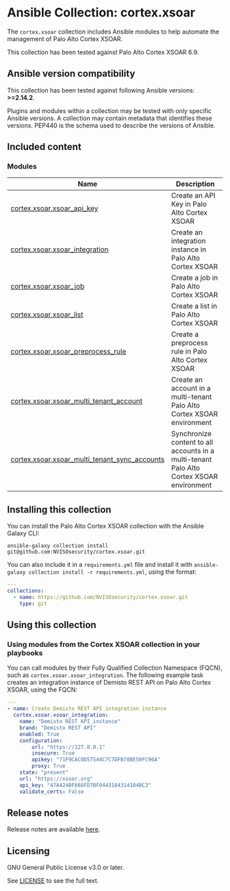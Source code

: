 # Ansible Collection: cortex.xsoar

The `cortex.xsoar` collection includes Ansible modules to help automate the management of Palo Alto Cortex XSOAR.

This collection has been tested against Palo Alto Cortex XSOAR 6.9.

## Ansible version compatibility

This collection has been tested against following Ansible versions: **>=2.14.2**.

Plugins and modules within a collection may be tested with only specific Ansible versions.
A collection may contain metadata that identifies these versions.
PEP440 is the schema used to describe the versions of Ansible.

## Included content

### Modules
Name | Description
--- | ---
[cortex.xsoar.xsoar_api_key](https://github.com/NVISOsecurity/cortex.xsoar/blob/main/plugins/modules/xsoar_api_key.py#L13)|Create an API Key in Palo Alto Cortex XSOAR
[cortex.xsoar.xsoar_integration](https://github.com/NVISOsecurity/cortex.xsoar/blob/main/plugins/modules/xsoar_integration.py#L13)|Create an integration instance in Palo Alto Cortex XSOAR
[cortex.xsoar.xsoar_job](https://github.com/NVISOsecurity/cortex.xsoar/blob/main/plugins/modules/xsoar_job.py#L15)|Create a job in Palo Alto Cortex XSOAR
[cortex.xsoar.xsoar_list](https://github.com/NVISOsecurity/cortex.xsoar/blob/main/plugins/modules/xsoar_list.py#L13)|Create a list in Palo Alto Cortex XSOAR
[cortex.xsoar.xsoar_preprocess_rule](https://github.com/NVISOsecurity/cortex.xsoar/blob/main/plugins/modules/xsoar_preprocess_rule.py#L13)|Create a preprocess rule in Palo Alto Cortex XSOAR
[cortex.xsoar.xsoar_multi_tenant_account](https://github.com/NVISOsecurity/cortex.xsoar/blob/main/plugins/modules/xsoar_multi_tenant_account.py#L13)|Create an account in a multi-tenant Palo Alto Cortex XSOAR environment
[cortex.xsoar.xsoar_multi_tenant_sync_accounts](https://github.com/NVISOsecurity/cortex.xsoar/blob/main/plugins/modules/xsoar_multi_tenant_sync_accounts.py#L13)|Synchronize content to all accounts in a multi-tenant Palo Alto Cortex XSOAR environment

## Installing this collection

You can install the Palo Alto Cortex XSOAR collection with the Ansible Galaxy CLI:

    ansible-galaxy collection install git@github.com:NVISOsecurity/cortex.xsoar.git

You can also include it in a `requirements.yml` file and install it with `ansible-galaxy collection install -r requirements.yml`, using the format:

```yaml
---
collections:
  - name: https://github.com/NVISOsecurity/cortex.xsoar.git
    type: git
```

## Using this collection

### Using modules from the Cortex XSOAR collection in your playbooks

You can call modules by their Fully Qualified Collection Namespace (FQCN), such as `cortex.xsoar.xsoar_integration`.
The following example task creates an integration instance of Demisto REST API on Palo Alto Cortex XSOAR, using the FQCN:

```yaml
---
- name: Create Demisto REST API integration instance
  cortex.xsoar.xsoar_integration:
    name: "Demisto REST API_instance"
    brand: "Demisto REST API"
    enabled: True
    configuration:
        url: "https://127.0.0.1"
        insecure: True
        apikey: "71F9CAC0D57544C7C7DFB78BE50FC96A"
        proxy: True
    state: "present"
    url: "https://xsoar.org"
    api_key: "47A424BF668FD7BF0443184314104BC3"
    validate_certs: False
```

## Release notes

Release notes are available [here](https://github.com/NVISOsecurity/cortex.xsoar/blob/main/CHANGELOG.rst).

## Licensing

GNU General Public License v3.0 or later.

See [LICENSE](https://www.gnu.org/licenses/gpl-3.0.txt) to see the full text.
